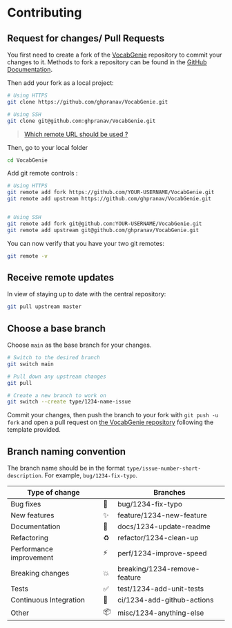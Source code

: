 # Contributing

## Request for changes/ Pull Requests

You first need to create a fork of the [VocabGenie](https://github.com/ghpranav/VocabGenie) repository to commit your changes to it. Methods to fork a repository can be found in the [GitHub Documentation](https://docs.github.com/en/get-started/quickstart/fork-a-repo).

Then add your fork as a local project:

```sh
# Using HTTPS
git clone https://github.com/ghpranav/VocabGenie.git

# Using SSH
git clone git@github.com:ghpranav/VocabGenie.git
```

> [Which remote URL should be used ?](https://docs.github.com/en/get-started/getting-started-with-git/about-remote-repositories)

Then, go to your local folder

```sh
cd VocabGenie
```

Add git remote controls :

```sh
# Using HTTPS
git remote add fork https://github.com/YOUR-USERNAME/VocabGenie.git
git remote add upstream https://github.com/ghpranav/VocabGenie.git


# Using SSH
git remote add fork git@github.com:YOUR-USERNAME/VocabGenie.git
git remote add upstream git@github.com/ghpranav/VocabGenie.git
```

You can now verify that you have your two git remotes:

```sh
git remote -v
```

## Receive remote updates

In view of staying up to date with the central repository:

```sh
git pull upstream master
```

## Choose a base branch

Choose `main` as the base branch for your changes.

```sh
# Switch to the desired branch
git switch main

# Pull down any upstream changes
git pull

# Create a new branch to work on
git switch --create type/1234-name-issue
```

Commit your changes, then push the branch to your fork with `git push -u fork` and open a pull request on [the VocabGenie repository](https://github.com/ghpranav/VocabGenie) following the template provided.

## Branch naming convention

The branch name should be in the format `type/issue-number-short-description`. For example, `bug/1234-fix-typo`.

| Type of change          |                    | Branches                     |
| ----------------------- | ------------------ | ---------------------------- |
| Bug fixes               | :bug:              | bug/1234-fix-typo            |
| New features            | :sparkles:         | feature/1234-new-feature     |
| Documentation           | :memo:             | docs/1234-update-readme      |
| Refactoring             | :recycle:          | refactor/1234-clean-up       |
| Performance improvement | :zap:              | perf/1234-improve-speed      |
| Breaking changes        | :boom:             | breaking/1234-remove-feature |
| Tests                   | :white_check_mark: | test/1234-add-unit-tests     |
| Continuous Integration  | :green_heart:      | ci/1234-add-github-actions   |
| Other                   | :package:          | misc/1234-anything-else      |
